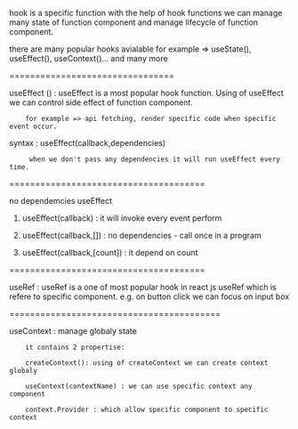 hook is a specific function with the help of hook functions we can manage many state of function
component and manage lifecycle of function component.

there are many popular hooks avialable for example => useState(), useEffect(), useContext()...
and many more

================================

useEffect () : useEffect is a most popular hook function. Using of useEffect we can control side effect
of function component.

        for example => api fetching, render specific code when specific event occur.

syntax : useEffect(callback,dependencies)

         when we don't pass any dependencies it will run useEffect every time.

======================================

no dependemcies useEffect

1. useEffect(callback) : it will invoke every event perform

2. useEffect(callback,[]) : no dependencies - call once in a program

3. useEffect(callback,[count]) : it depend on count

======================================

useRef : useRef is a one of most popular hook in react js
         useRef which is refere to specific component.
         e.g. on button click we can focus on input box


=========================================

useContext : manage globaly state

        it contains 2 propertise:

        createContext(): using of createContext we can create context globaly

        useContext(contextName) : we can use specific context any component

        context.Provider : which allow specific component to specific context
